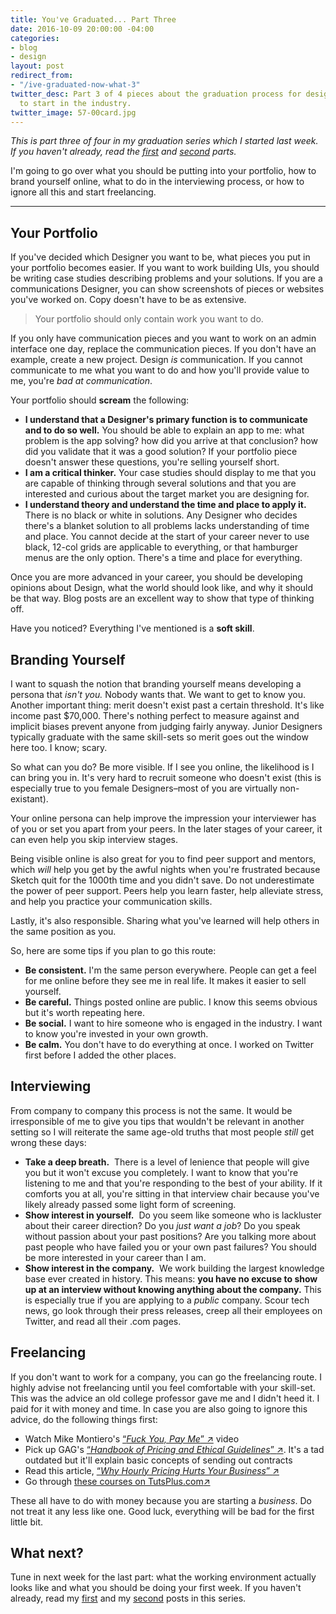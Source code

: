 ```yaml
---
title: You've Graduated... Part Three
date: 2016-10-09 20:00:00 -04:00
categories:
- blog
- design
layout: post
redirect_from:
- "/ive-graduated-now-what-3"
twitter_desc: Part 3 of 4 pieces about the graduation process for designers looking
  to start in the industry.
twitter_image: 57-00card.jpg
---
```


*This is part three of four in my graduation series which I started last week. If you haven't already, read the <a href="http://helentran.com/ive-graduated-now-what-1">first</a> and <a href="http://helentran.com/ive-graduated-now-what-2">second</a> parts.*

I'm going to go over what you should be putting into your portfolio, how to brand yourself online, what to do in the interviewing process, or how to ignore all this and start freelancing.

<hr class="small">

## Your Portfolio

If you've decided which Designer you want to be, what pieces you put in your portfolio becomes easier. If you want to work building UIs, you should be writing case studies describing problems and your solutions. If you are a communications Designer, you can show screenshots of pieces or websites you've worked on. Copy doesn't have to be as extensive.

<blockquote class="large">
<p>Your portfolio should only contain work you want to do.</p>
</blockquote>

If you only have communication pieces and you want to work on an admin interface one day, replace the communication pieces. If you don't have an example, create a new project. Design *is* communication. If you cannot communicate to me what you want to do and how you'll provide value to me, you're *bad at communication*.

Your portfolio should **scream** the following:

- **I understand that a Designer's primary function is to communicate and to do so well.** You should be able to explain an app to me: what problem is the app solving? how did you arrive at that conclusion? how did you validate that it was a good solution? If your portfolio piece doesn't answer these questions, you're selling yourself short.
- **I am a critical thinker.** Your case studies should display to me that you are capable of thinking through several solutions and that you are interested and curious about the target market you are designing for.
- **I understand theory and understand the time and place to apply it.** There is no black or white in solutions. Any Designer who decides there's a blanket solution to all problems lacks understanding of time and place. You cannot decide at the start of your career never to use black, 12-col grids are applicable to everything, or that hamburger menus are the only option. There's a time and place for everything.

Once you are more advanced in your career, you should be developing opinions about Design, what the world should look like, and why it should be that way. Blog posts are an excellent way to show that type of thinking off.

Have you noticed? Everything I've mentioned is a **soft skill**. 

## Branding Yourself

I want to squash the notion that branding yourself means developing a persona that *isn't you.* Nobody wants that. We want to get to know you. Another important thing: merit doesn't exist past a certain threshold. It's like income past $70,000. There's nothing perfect to measure against and implicit biases prevent anyone from judging fairly anyway. Junior Designers typically graduate with the same skill-sets so merit goes out the window here too. I know; scary. 

So what can you do? Be more visible. If I see you online, the likelihood is I can bring you in. It's very hard to recruit someone who doesn't exist (this is especially true to you female Designers–most of you are virtually non-existant).

Your online persona can help improve the impression your interviewer has of you or set you apart from your peers. In the later stages of your career, it can even help you skip interview stages. 

Being visible online is also great for you to find peer support and mentors, which *will* help you get by the awful nights when you're frustrated because Sketch quit for the 1000th time and you didn't save. Do not underestimate the power of peer support. Peers help you learn faster, help alleviate stress, and help you practice your communication skills.

Lastly, it's also responsible. Sharing what you've learned will help others in the same position as you.

So, here are some tips if you plan to go this route:

- **Be consistent.** I'm the same person everywhere. People can get a feel for me online before they see me in real life. It makes it easier to sell yourself.
- **Be careful.** Things posted online are public. I know this seems obvious but it's worth repeating here.
- **Be social.** I want to hire someone who is engaged in the industry. I want to know you're invested in your own growth.
- **Be calm.** You don't have to do everything at once. I worked on Twitter first before I added the other places.

## Interviewing

From company to company this process is not the same. It would be irresponsible of me to give you tips that wouldn't be relevant in another setting so I will reiterate the same age-old truths that most people *still* get wrong these days:

- **Take a deep breath.**  There is a level of lenience that people will give you but it won't excuse you completely. I want to know that you're listening to me and that you're responding to the best of your ability. If it comforts you at all, you're sitting in that interview chair because you've likely already passed some light form of screening.
- **Show interest in yourself.**  Do you seem like someone who is lackluster about their career direction? Do you *just want a job*? Do you speak without passion about your past positions? Are you talking more about past people who have failed you or your own past failures? You should be more interested in your career than I am.
- **Show interest in the company.**  We work building the largest knowledge base ever created in history. This means: **you have no excuse to show up at an interview without knowing anything about the company.** This is especially true if you are applying to a *public* company. Scour tech news, go look through their press releases, creep all their employees on Twitter, and read all their .com pages.

## Freelancing

If you don't want to work for a company, you can go the freelancing route. I highly advise not freelancing until you feel comfortable with your skill-set. This was the advice an old college professor gave me and I didn't heed it. I paid for it with money and time. In case you are also going to ignore this advice, do the following things first:

- Watch Mike Montiero's <a href="https://creativemornings.com/talks/mike-monteiro--2/1" class="external" target="_blank">&#8220;<span class="external-body"><em>Fuck You, Pay Me</em></span>&#8221; <span class="external-box"><span class="external-box__arrow">↗&#xFE0E;</span></span></a> video
- Pick up GAG's <a href="https://www.amazon.com/gp/product/0932102166/ref=as_li_tl?ie=UTF8&camp=1789&creative=9325&creativeASIN=0932102166&linkCode=as2&tag=heltraprodes-20&linkId=bf0d613a647587bb8184bf35ad2103a2" class="external" target="_blank">&#8220;<span class="external-body"><em>Handbook of Pricing and Ethical Guidelines</em></span>&#8221; <span class="external-box"><span class="external-box__arrow">↗&#xFE0E;</span></span></a>. It's a tad outdated but it'll explain basic concepts of sending out contracts
- Read this article, <a href="https://medium.com/the-apartment/why-hourly-pricing-hurts-your-business-d5ac813ef50d#.666xfm5h2" class="external" target="_blank">&#8220;<span class="external-body"><em>Why Hourly Pricing Hurts Your Business</em></span>&#8221; <span class="external-box"><span class="external-box__arrow">↗&#xFE0E;</span></span></a>
- Go through <a href="http://tutsplus.com" class="external" target="_blank"><span class="external-body">these courses on TutsPlus.com</span><span class="external-box"><span class="external-box__arrow">↗&#xFE0E;</span></span></a>

These all have to do with money because you are starting a *business*. Do not treat it any less like one. Good luck, everything will be bad for the first little bit.

## What next?

Tune in next week for the last part: what the working environment actually looks like and what you should be doing your first week. If you haven't already, read my [first](http://helentran.com/ive-graduated-now-what-1) and my [second](http://helentran.com/ive-graduated-now-what-2) posts in this series.